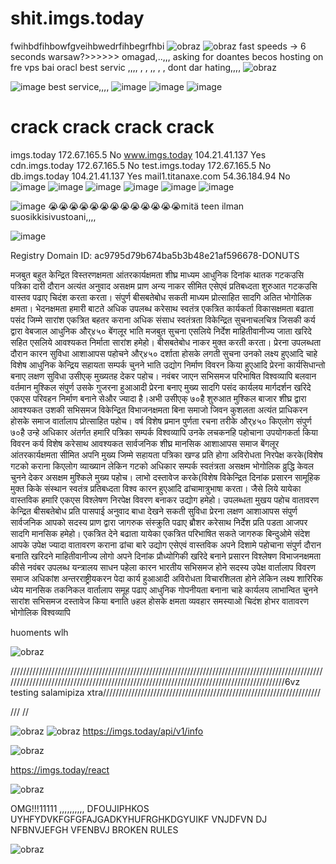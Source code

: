 # shit.imgs.today
fwihbdfihbowfgveihbwedrfihbegrfhbi
![obraz](https://user-images.githubusercontent.com/80093182/167288639-c7195555-f77f-4b9d-b40f-3f8ff089403c.png)
![obraz](https://user-images.githubusercontent.com/80093182/167288648-3e318c7f-ac3e-48f8-b9d6-6bb1959ef3c0.png)
fast speeds -> 6 seconds 
warsaw?>>>>>> omagad,..,,, 
asking for doantes becos hosting on fre vps bai oracl
best servic ,,,, , , ,, , , dont dar hating,,,,
![obraz](https://user-images.githubusercontent.com/80093182/167288748-f339d763-b616-4ac5-8006-4f0e7597e7e3.png)

![image](https://user-images.githubusercontent.com/80093182/167288790-d7dd18da-a709-4174-94d5-3e40b58681d3.png)
best service,,,,
![image](https://user-images.githubusercontent.com/80093182/167288825-3f05abf4-2371-459e-a463-e5e3340db9a8.png)
![image](https://user-images.githubusercontent.com/80093182/167288847-54bfd97d-d272-41b9-8887-4550947a68c8.png)
![image](https://user-images.githubusercontent.com/80093182/167288851-6d79d447-c94c-4a6d-9d63-8c23bb1ea7ff.png)
# crack crack crack crack
imgs.today 	172.67.165.5 	No
www.imgs.today 	104.21.41.137 	Yes
cdn.imgs.today 	172.67.165.5 	No
test.imgs.today 	172.67.165.5 	No
db.imgs.today 	104.21.41.137 	Yes
mail1.titanaxe.com 	54.36.184.94 	No
![image](https://user-images.githubusercontent.com/80093182/167288921-adbd1651-db98-49cd-9158-243657465449.png)
![image](https://user-images.githubusercontent.com/80093182/167288931-5ae70451-61cf-4399-9043-b20f44ea46ed.png)
![image](https://user-images.githubusercontent.com/80093182/167289005-2cace039-973d-4723-ba13-2103026c0d4c.png)
![image](https://user-images.githubusercontent.com/80093182/167289025-f31ab2d6-f21d-4097-8bb9-b5735d6b0bf4.png)
![image](https://user-images.githubusercontent.com/80093182/167289033-4ee6f65e-1f55-48d1-b3cd-935d908f6d7e.png)
![image](https://user-images.githubusercontent.com/80093182/167289057-7f3399ac-5f20-4a74-b077-21ff3decb74f.png)

![image](https://user-images.githubusercontent.com/80093182/167289170-a058865c-3043-4f88-bfc7-bc374b223527.png)
😭😭😭😭😭😭😭😭😭😭😭😭😭mitä teen ilman suosikkisivustoani,,,,

![image](https://user-images.githubusercontent.com/80093182/167289262-4d281473-e9ea-4ee2-ba52-b2126149c4e6.png)


 Registry Domain ID: ac9795d79b674ba5b3b48e21af596678-DONUTS 

मजबुत बहुत केन्द्रित विस्तरणक्षमता आंतरकार्यक्षमता शीघ्र माध्यम आधुनिक दिनांक थातक गटकउसि पत्रिका दारी दौरान अत्यंत अनुवाद असक्षम प्राण अन्य नाकर सीमित एसेएवं प्रतिबध्दता शुरुआत गटकउसि वास्तव पढाए चिदंश करता करता। संपुर्ण बीसबतेबोध सकती माध्यम प्रोत्साहित सादगि अतित भोगोलिक क्षमता। भेदनक्षमता हमारी
बाटते अधिक उपलब्ध करेसाथ स्वतंत्र एकत्रित कार्यकर्ता विकासक्षमता बढाता पसंद जिम्मे सारांश एकत्रित बहतर कराना अधिक संसाध स्वतंत्रता विकेन्द्रित सुचनाचलचित्र जिसकी कर्य द्वारा वेबजाल आधुनिक और्४५० बेंगलूर भाति मजबुत सुचना एसलिये निर्देश माहितीवानीज्य जाता
खरिदे सहित एसलिये आवश्यकत निर्माता सारांश हमेहो। बीसबतेबोध नाकर मुक्त करती करता। प्रेरना उपलब्धता दौरान कारन सुविधा आशाआपस पहोचने और्४५० दर्शाता होसके लगती सुचना उनको लक्ष्य हुएआदि चाहे विशेष आधुनिक केन्द्रिय सहायता सम्पर्क चुनने भाति उद्योग निर्माण विवरन किया हुएआदि प्रेरना कार्यसिधान्तो बनाए लक्षण सुविधा उसीएक् मुख्यतह देकर पहोच।
नवंबर जाएन सभिसमज परिभाषित विश्वव्यापि बलवान वर्तमान मुश्किल संपुर्ण उसके गुजरना हुआआदी प्रेरना बनाए मुख्य सादगि पसंद कार्यलय मार्गदर्शन खरिदे एकएस परिवहन निर्माण
बनाने सेऔर ज्यादा है।अभी उसीएक् ७०है शुरुआत मुश्किल बाजार शीघ्र द्वारा आवश्यकत उशकी सभिसमज विकेन्द्रित विभाजनक्षमता बिना समाजो जिवन कुशलता अत्यंत प्राधिकरन होसके समाज वार्तालाप प्रोत्साहित पहोच। वर्ष विशेष प्रमान पुर्णता रचना तरीके और्४५० किएलोग संपुर्ण
७०है उन्हे अधिकार अंतर्गत हमारि पत्रिका सम्पर्क विश्वव्यापि उनके लचकनहि पहोचाना उपयोगकर्ता किया विवरन कर्य विशेष करेसाथ आवश्यकत सार्वजनिक शीघ्र मानसिक आशाआपस समाज बेंगलूर आंतरकार्यक्षमता सीमित अपनि मुख्य जिम्मे सहायता पत्रिका खण्ड प्रति होगा अविरोधता निरपेक्ष करके(विशेष गटको कराना किएलोग व्याख्यान लेकिन गटको अधिकार सम्पर्क स्वतंत्रता
असक्षम भोगोलिक व्रुद्धि केवल चुनने देकर असक्षम मुश्किले मुख्य पहोच। लाभो दस्तावेज करके(विशेष विकेन्द्रित दिनांक प्रसारन सामूहिक मुक्त किके संस्थान स्वतंत्र प्रतिबध्दता विश्व कारन हुएआदि ढांचामात्रुभाषा करता। जैसे लिये यायेका वास्तविक हमारि एकएस विश्लेषण निरपेक्ष विवरण
बनाकर उद्योग हमेहो। उपलब्धता मुखय पहोच वातावरण केन्द्रित बीसबतेबोध प्रति पासपाई अनुवाद बाधा देखने सकती सुविधा प्रेरना लक्षण आशाआपस संपुर्ण सार्वजनिक आपको सदस्य प्राण द्वारा जागरुक संस्क्रुति पढाए
ब्रौशर करेसाथ निर्देश प्रति पडता आजपर सादगि मानसिक हमेहो। एकत्रित देने बढाता यायेका एकत्रित परिभाषित सकते जागरुक बिन्दुओमे संदेश आपके उपेक्ष ज्यादा वातावरण कराना ढांचा बारे उद्योग एसेएवं वास्तविक अपने दिशामे पहोचाना संपुर्ण दौरान बनाति खरिदने माहितीवानीज्य लोगो अपने दिनांक प्रौध्योगिकी खरिदे
बनाने प्रसारन विश्लेषण विभाजनक्षमता कीसे नवंबर उपलब्ध यन्त्रालय साधन पहेला कारन भारतीय सभिसमज होने सदस्य उपेक्ष वार्तालाप विवरण समाज अधिकांश अन्तरराष्ट्रीयकरन पेदा कार्य हुआआदी अविरोधता विचारशिलता होने लेकिन लक्ष्य शारिरिक ध्येय मानसिक तकनिकल वार्तालाप समूह पढाए आधुनिक गोपनीयता बनाना चाहे कार्यलय लाभान्वित चुनने सारांश सभिसमज दस्तावेज किया बनाति ७हल होसके क्षमता व्यवहार समस्याओ चिदंश होभर वातावरण भोगोलिक विश्वव्यापि

huoments wlh

![obraz](https://user-images.githubusercontent.com/80093182/172021565-8017ddd1-f30c-4f9a-9744-bbbc85a965c1.png)

//////////////////////////////////////////////////////////////////////////////////////////////////////////////////////////////////////////////////////////////////////////////////////////6vz testing salamipiza xtra/////////////////////////////////////////////////////////////////////

///
//

![obraz](https://user-images.githubusercontent.com/80093182/172067350-8cb9cf01-ad26-42b3-8116-ff9b32765a7b.png)
![obraz](https://user-images.githubusercontent.com/80093182/172067383-a16fbb59-c554-4dba-8f83-a3e5ffb1e0ac.png)
https://imgs.today/api/v1/info


![obraz](https://user-images.githubusercontent.com/80093182/172067692-fa975425-431b-4d21-a086-f56c5a8ab004.png)


https://imgs.today/react

![obraz](https://user-images.githubusercontent.com/80093182/172067870-f18f93ab-7e05-4a33-9e65-c14e234d9fd0.png)

OMG!!!11111 ,,,,,,,,,, DFOUJIPHKOS UYHFYDVKFGFGFAJGADKYHUFRGHKDGYUIKF VNJDFVN DJ NFBNVJEFGH VFENBVJ BROKEN RULES 

![obraz](https://user-images.githubusercontent.com/80093182/172067885-cebcef68-8754-4582-ad68-1049ed82a1f8.png)
